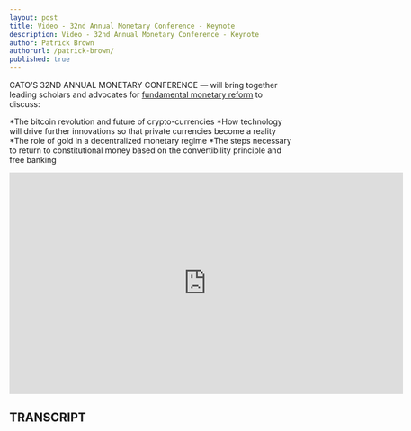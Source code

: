```yaml
---
layout: post
title: Video - 32nd Annual Monetary Conference - Keynote
description: Video - 32nd Annual Monetary Conference - Keynote
author: Patrick Brown
authorurl: /patrick-brown/
published: true
---
```


<p>CATO’S 32ND ANNUAL MONETARY CONFERENCE — will bring together leading scholars and advocates for <a href="/hidden-secrets-of-money-deflation-what-you-need-to-know-now/">fundamental monetary reform</a> to discuss: </p>

*The bitcoin revolution and future of crypto-currencies
*How technology will drive further innovations so that private currencies become a reality
*The role of gold in a decentralized monetary regime
*The steps necessary to return to constitutional money based on the convertibility principle and free banking

<center><iframe src="https://www.cato.org/longtail-iframe/node/55304/field_longtail_player/0" width="700" height="394" frameborder="0" allowfullscreen webkitallowfullscreen mozallowfullscreen></iframe></center>

<h2>TRANSCRIPT</h2>

